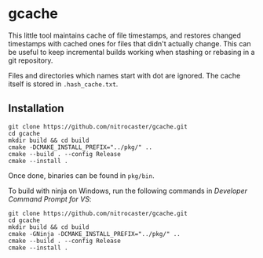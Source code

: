 # gcache

This little tool maintains cache of file timestamps, and restores changed timestamps with cached ones for files that didn't actually change. This can be useful to keep incremental builds working when stashing or rebasing in a git repository.

Files and directories which names start with dot are ignored. The cache itself is stored in `.hash_cache.txt`.

## Installation

```
git clone https://github.com/nitrocaster/gcache.git
cd gcache
mkdir build && cd build
cmake -DCMAKE_INSTALL_PREFIX="../pkg/" ..
cmake --build . --config Release
cmake --install .
```
Once done, binaries can be found in `pkg/bin`.

To build with ninja on Windows, run the following commands in *Developer Command Prompt for VS*:
```
git clone https://github.com/nitrocaster/gcache.git
cd gcache
mkdir build && cd build
cmake -GNinja -DCMAKE_INSTALL_PREFIX="../pkg/" ..
cmake --build . --config Release
cmake --install .
```
